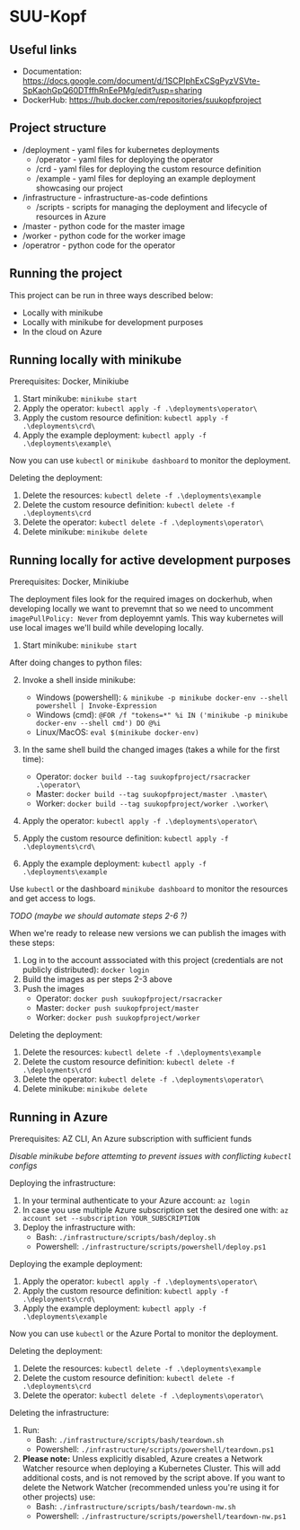 # SUU-Kopf

## Useful links 
- Documentation: https://docs.google.com/document/d/1SCPIphExCSgPyzVSVte-SpKaohGpQ60DTffhRnEePMg/edit?usp=sharing
- DockerHub: https://hub.docker.com/repositories/suukopfproject

## Project structure
- /deployment - yaml files for kubernetes deployments
  - /operator - yaml files for deploying the operator
  - /crd - yaml files for deploying the custom resource definition
  - /example - yaml files for deploying an example deployment showcasing our project
- /infrastructure - infrastructure-as-code defintions 
  - /scripts - scripts for managing the deployment and lifecycle of resources in Azure
- /master - python code for the master image
- /worker - python code for the worker image
- /operatror - python code for the operator

## Running the project

This project can be run in three ways described below:
- Locally with minikube
- Locally with minikube for development purposes
- In the cloud on Azure

## Running locally with minikube
Prerequisites: Docker, Minikiube

1. Start minikube: `minikube start`
2. Apply the operator: `kubectl apply -f .\deployments\operator\`
3. Apply the custom resource definition: `kubectl apply -f .\deployments\crd\`
4. Apply the example deployment: `kubectl apply -f .\deployments\example\`

Now you can use `kubectl` or `minikube dashboard` to monitor the deployment.

Deleting the deployment:

1. Delete the resources: `kubectl delete -f .\deployments\example`
2. Delete the custom resource definition: `kubectl delete -f .\deployments\crd`
3. Delete the operator: `kubectl delete -f .\deployments\operator\`
4. Delete minikube: `minikube delete`

## Running locally for active development purposes
Prerequisites: Docker, Minikiube

The deployment files look for the required images on dockerhub, when developing locally we want to prevemnt that so we need to uncomment `imagePullPolicy: Never` from deployemnt yamls. This way kubernetes will use local images we'll build while developing locally.

1. Start minikube: `minikube start`

After doing changes to python files:

2. Invoke a shell inside minikube:
    - Windows (powershell): `& minikube -p minikube docker-env --shell powershell | Invoke-Expression`
    - Windows (cmd): `@FOR /f "tokens=*" %i IN ('minikube -p minikube docker-env --shell cmd') DO @%i`
    - Linux/MacOS: `eval $(minikube docker-env)`

3. In the same shell build the changed images (takes a while for the first time): 
    - Operator: `docker build --tag suukopfproject/rsacracker .\operator\`
    - Master: `docker build --tag suukopfproject/master .\master\`
    - Worker: `docker build --tag suukopfproject/worker .\worker\`
4. Apply the operator: `kubectl apply -f .\deployments\operator\`
4. Apply the custom resource definition: `kubectl apply -f .\deployments\crd\`
5. Apply the example deployment: `kubectl apply -f .\deployments\example`

Use `kubectl` or the dashboard `minikube dashboard` to monitor the resources and get access to logs.

*TODO (maybe we should automate steps 2-6 ?)*

When we're ready to release new versions we can publish the images with these steps:
1. Log in to the account asssociated with this project (credentials are not publicly distributed): `docker login`
2. Build the images as per steps 2-3 above
3. Push the images
    - Operator: `docker push suukopfproject/rsacracker`
    - Master: `docker push suukopfproject/master`
    - Worker: `docker push suukopfproject/worker`

Deleting the deployment:

1. Delete the resources: `kubectl delete -f .\deployments\example`
2. Delete the custom resource definition: `kubectl delete -f .\deployments\crd`
3. Delete the operator: `kubectl delete -f .\deployments\operator\`
4. Delete minikube: `minikube delete`

## Running in Azure

Prerequisites: AZ CLI, An Azure subscription with sufficient funds 

*Disable minikube before attemting to prevent issues with conflicting `kubectl` configs*

Deploying the infrastructure:

1. In your terminal authenticate to your Azure account: `az login`
2. In case you use multiple Azure subscription set the desired one with: `az account set --subscription YOUR_SUBSCRIPTION`
3. Deploy the infrastructure with:
    - Bash: `./infrastructure/scripts/bash/deploy.sh`
    - Powershell: `./infrastructure/scripts/powershell/deploy.ps1`

Deploying the example deployment:

1. Apply the operator: `kubectl apply -f .\deployments\operator\`
2. Apply the custom resource definition: `kubectl apply -f .\deployments\crd\`
3. Apply the example deployment: `kubectl apply -f .\deployments\example`

Now you can use `kubectl` or the Azure Portal to monitor the deployment.

Deleting the deployment:

1. Delete the resources: `kubectl delete -f .\deployments\example`
2. Delete the custom resource definition: `kubectl delete -f .\deployments\crd`
3. Delete the operator: `kubectl delete -f .\deployments\operator\`

Deleting the infrastructure:
1. Run:
    - Bash: `./infrastructure/scripts/bash/teardown.sh`
    - Powershell: `./infrastructure/scripts/powershell/teardown.ps1`
2. **Please note:** Unless explicitly disabled, Azure creates a Network Watcher resource when deploying a Kubernetes Cluster. This will add additional costs, and is not removed by the script above. If you want to delete the Network Watcher (recommended unless you're using it for other projects) use:
    - Bash: `./infrastructure/scripts/bash/teardown-nw.sh`
    - Powershell: `./infrastructure/scripts/powershell/teardown-nw.ps1`
